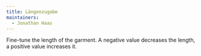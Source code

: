```yaml
---
title: Längenzugabe
maintainers:
  - Jonathan Haas
---
```


Fine-tune the length of the garment. A negative value decreases the length, a positive value increases it.
